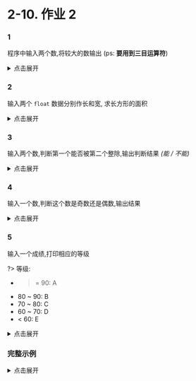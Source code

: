 # 2-10. 作业 2

### 1

程序中输入两个数,将较大的数输出 (ps: **要用到三目运算符**)

<details>
<summary>点击展开</summary>

```cpp
int a1, a2;
cin >> a1 >> a2;
cout << ((a1 > a2) ? a1 : a2);
```

```output

```

</details>

### 2

输入两个 `float` 数据分别作长和宽, 求长方形的面积

<details>
<summary>点击展开</summary>

```cpp
float b1, b2, bS;
cin >> b1 >> b2;
bS = b1 * b2;
cout << "S = " << bS << endl;
```

```output

```

</details>

### 3

输入两个数,判断第一个能否被第二个整除,输出判断结果 *(能 / 不能)*

<details>
<summary>点击展开</summary>

```cpp
int c1, c2;
cin >> c1 >> c2;
if (c1 % c2 == 0) {
    cout << "能整除" << endl;
} else {
    cout << "不能整除" << endl;
}
```

```output

```

</details>

### 4

输入一个数,判断这个数是奇数还是偶数,输出结果

<details>
<summary>点击展开</summary>

```cpp
int d1;
cin >> d1;
if (d1 % 2 == 0) {
    cout << "偶数" << endl;
} else {
    cout << "奇数" << endl;
}
```

```output

```

</details>

### 5

输入一个成绩,打印相应的等级

?> 等级:

- >= 90: A
- 80 ~ 90: B
- 70 ~ 80: C
- 60 ~ 70: D
- < 60: E

<details>
<summary>点击展开</summary>

```cpp
int e1;
cin >> e1;
string e2;
if (e1 > 90) {
    e2 = "A";
} else if (e1 > 80) {
    e2 = "B";
} else if (e1 > 70) {
    e2 = "C";
} else if (e1 > 60) {
    e2 = "D";
} else {
    e2 = "E";
}
cout << "等级: " << e2 << endl;
```

```output

```

</details>

### 完整示例

<details>
<summary>点击展开</summary>

```cpp
#include <iostream>
using namespace std;

int main() {
    cout << "---1---" << endl;
    int a1, a2;
    cin >> a1 >> a2;
    cout << ((a1 > a2) ? a1 : a2);

    cout << endl << "---2---" << endl;
    float b1, b2, bS;
    cin >> b1 >> b2;
    bS = b1 * b2;
    cout << "S = " << bS << endl;

    cout << "---3---" << endl;
    int c1, c2;
    cin >> c1 >> c2;
    if (c1 % c2 == 0) {
        cout << "能整除" << endl;
    } else {
        cout << "不能整除" << endl;
    }

    cout << "---4---" << endl;
    int d1;
    cin >> d1;
    if (d1 % 2 == 0) {
        cout << "偶数" << endl;
    } else {
        cout << "奇数" << endl;
    }

    cout << "---5---" << endl;
    int e1;
    cin >> e1;
    string e2;
    if (e1 > 90) {
        e2 = "A";
    } else if (e1 > 80) {
        e2 = "B";
    } else if (e1 > 70) {
        e2 = "C";
    } else if (e1 > 60) {
        e2 = "D";
    } else {
        e2 = "E";
    }
    cout << "等级: " << e2 << endl;
    return 0;
}
```

```output

```

</details>